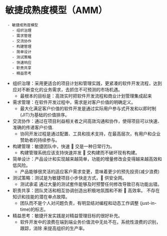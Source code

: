 # 敏捷成熟度模型（AMM）

```radar
 - 敏捷成熟度模型
   - 组织治理
   - 需求管理
   - 交流协作
   - 构建管理
   - 简单设计
   - 测试策略
   - 快速响应
   - 职责共享
   - 精益思考
```

- 组织治理：采用更适合的项目计划和管理实践，更紧凑的软件开发流程，达到应对不断变化的业务需求，去抓住不可预测的市场机遇。
  - 最根本的目标是：高效实时把软件开发流程和商业计划管理集成起来
- 需求管理：在软件开发过程中，需求是对客户价值的明确定义。
  - 最大化满足客户价值的软件开发是通过实际用户参与式开发和以即时制(JIT)为基础的价值排序。
- 交流协作：通过在项目利益相关者之间高效沟通和协作，使得项目可以快速、准确的传递客户价值.
  - 协同开发过程是通过配置、工具和技术支持，在最高层次，有用户和企业赞助者的持续参与。
- 构建管理：敏捷团队中，快速 􏺻 交是一种日常行为。
  - 构建管理系统应该支持快速并发 􏺻 交构建而不破坏现有构建。
- 简单设计：产品设计和实现越来越简单，功能的增量修改会变得越来越高效和低风险。
  - 产品能够很灵活的适应客户需求变更，意味着更少的预先投资(减少浪费)
- 测试策略：测试是为敏捷项目小步快走方式，􏺻 供安全网。
  - 测试承诺 通过大量的测试套件能够及时预警任何修改导致已有功能出错。
- 职责共享：团队灵活和相互协调创造出积极地氛围和不断 􏺻 高效率。 不存在知识和技能的潜在单点故障。
  - 团队而不是个人对问题负责，有明显结对编程和动态工作调整 (just-in-time)的标志。
- 精益思考：敏捷开发实践是对精益管理目标的很好补充。
  - 软件开发中的浪费在端到端业务价值流中无处不在。系统性浪费的识别，跟踪，消除 来提高组织的生产率。
